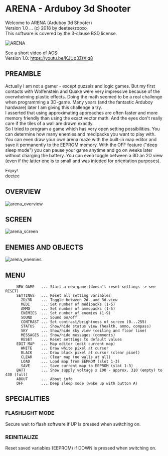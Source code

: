# ARENA - Arduboy 3d Shooter
Welcome to ARENA (Arduboy 3d Shooter)  
Version 1.0 ... (c) 2018 by deetee/zooxo  
This software is covered by the 3-clause BSD license.  

![ARENA](https://user-images.githubusercontent.com/16148023/48252998-865d5380-e406-11e8-815f-6acf1334c7d1.jpg)  

See a short video of AOS:  
 Version 1.0: https://youtu.be/KJUq3ZrXiq8

## PREAMBLE
Actually I am not a gamer - except puzzels and logic games. But my first contacts with Wolfenstein and Quake were very impressive because of the overwhelming plastic effects. Doing the math seemed to be a real challenge when programming a 3D-game. Many years (and the fantastic Arduboy hardware) later I am giving this challenge a try.  
I asserted that using approximating approaches are often faster and more memory friendly than using the exact vector math. And the eyes don't really care if the tiles of a wall are drawn exactly.  
So I tried to program a game which has very open setting possibilities. You can determine how many enemies and medipacks you want to play with. You can even draw your own arena maze with the built-in map editor and save it permanently to the EEPROM memory. With the OFF feature ("deep sleep mode") you can pause your game anytime and go on weeks later without charging the battery. You can even toggle between a 3D an 2D view (even if the latter one is to small and was inteded for orientation purposes).

Enjoy!  
deetee

## OVERVIEW

![arena_overview](https://user-images.githubusercontent.com/16148023/48253026-970dc980-e406-11e8-9c46-7cb1a5500ddf.jpg)

## SCREEN

![arena_screen](https://user-images.githubusercontent.com/16148023/48253033-9aa15080-e406-11e8-964e-16f50c795315.jpg)

## ENEMIES AND OBJECTS

![arena_enemies](https://user-images.githubusercontent.com/16148023/48254125-67ac8c00-e409-11e8-8e9d-fe9e67bcb907.jpg)

## MENU
``````
     NEW GAME   ... Start a new game (doesn't reset settings -> see RESET)
     SETTINGS   ... Reset all setting variables
       2D/3D    ... Toggle between 2d- and 3d-view
       MEDI     ... Set number of medipacks (1-5)
       AMMO     ... Set number of ammopacks (1-5)
       ENEMIES  ... Set number of enemies (1-9)
       SOUND    ... Sound on/off
       CONTRAST ... Set contrast/brightness of screen (0...255)
       STATUS   ... Show/hide status view (health, ammo, compass)
       SKY      ... Show/hide sky view (ceiling and floor line)
       MESSAGES ... Show/hide messages (comments)
       RESET    ... Reset settings to default values
     EDIT MAP   ... Map editor (edit current map)
       WHITE    ... Draw white pixel at cursor
       BLACK    ... Draw black pixel at cursor (clear pixel)
       CLEAR    ... Clear map (no walls at all)
       LOAD     ... Load map from EEPROM (slot 1-3)
       SAVE     ... Save current map to EEPROM (slot 1-3)
     BATT       ... Show supply voltage x 100 - approx. 310 (empty) to 430 (full)
     ABOUT      ... About info
     OFF        ... Deep sleep mode (wake up with button A)
``````     

## SPECIALITIES
### FLASHLIGHT MODE
Secure wait to flash software if UP is pressed when switching on.

### REINITIALIZE
Reset saved variables (EEPROM) if DOWN is pressed when switching on.

